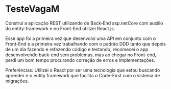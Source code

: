 # TesteVagaM

Construí a aplicação REST utilizando de Back-End asp.netCore com auxílio do entity-framework e no Front-End utilizei React.js.

Esse app foi a primeira vez que desenvolvi uma API em conjunto com o Front-End e a primeira vez trabalhando com o padrão DDD tanto que depois de um dia fazendo e refazendo código e testando, recomecei o app desenvolvendo back-end sem problemas, mas ao chegar no Front-end, perdi um bom tempo procurando correção de erros e implementações.

Preferências: Utilizei o React por ser uma tecnologia que estou buscando aprender e o entity framework que facilita o Code-First com o sistema de migrações.

 
